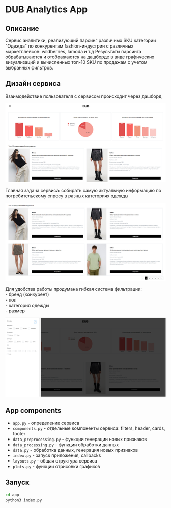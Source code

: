 # DUB Analytics App

## Описание

Сервис аналитики, реализующий парсинг различных SKU категории "Одежда" по конкурентам fashion-индустрии с различных маркетплейсов: wildberries, lamoda и т.д
Результаты парсинга обрабатываются и отображаются на дашборде в виде графических визуализаций и вычисленных топ-10 SKU по продажам с учетом выбранных фильтров.   

## Дизайн сервиса

Взаимодействие пользователя с сервисом происходит через дашборд  

![Screenshot 1. first view](https://github.com/evabronskayaa/dub-analytics-app/raw/master/app/assets/img/first_view.png)  

Главная задача сервиса: собирать самую актуальную информацию по потребительскому спросу в разных категориях одежды  

![Screenshot 2. grid SKU](https://github.com/evabronskayaa/dub-analytics-app/raw/master/app/assets/img/grid_SKU.png)  

Для удобства работы продумана гибкая система фильтрации:  
    - бренд (конкурент)  
    - пол  
    - категория одежды  
    - размер  

![Screenshot 3. filter menu](https://github.com/evabronskayaa/dub-analytics-app/raw/master/app/assets/img/filter_menu.png)  

## App components

- `app.py` - определение сервиса  
- `components.py` - отдельные компоненты сервиса: filters, header, cards, footer  
- `data_preprocessing.py` - функции генерации новых признаков  
- `data_processing.py` - функции обработки данных  
- `data.py` - обработка данных, генерация новых признаков  
- `index.py` - запуск приложения, callbacks  
- `layouts.py` - общая структура сервиса  
- `plots.py` - функции отрисовки графиков   

## Запуск

```bash
cd app
python3 index.py
```